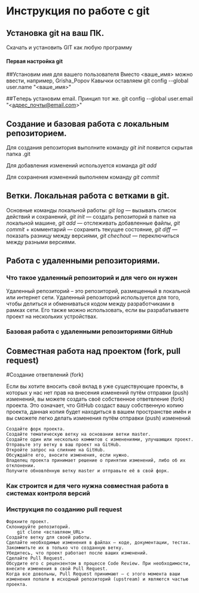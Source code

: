 # Инструкция по работе с git

## Установка git на ваш ПК.

Скачать и установить GIT как любую программу

#### Первая настройка git

##Установим имя для вашего пользователя
Вместо <ваше_имя> можно ввести, например, Grisha_Popov
Кавычки оставляем
git config --global user.name "<ваше_имя>"

##Tеперь установим email. Принцип тот же.
git config --global user.email "<адрес_почты@email.com>" 

## Создание и базовая работа с локальным репозиторием.

Для создания репозитория выполните команду
*git init* появится скрытая папка .git

Для добавления изменений используется команда
*git add*

Для сохранения изменений выполняем команду
*git commit*

## Ветки. Локальная работа с ветками в git.

Основные команды локальной работы:
*git log* — вызывать список действий и сохранений,
*git init* — создать репозиторий в папке на локальной машине,
*git add* — отслеживать добавленные файлы,
*git commit* + комментарий — сохранить текущее состояние,
*git diff* — показать разницу между версиями,
*git chechout* — переключиться между разными версиями.

## Работа с удаленными репозиториями.

### Что такое удаленный репозиторий и для чего он нужен
Удаленный репозиторий – это репозиторий, размещенный в локальной или интернет сети. Удаленный репозиторий используется для того, чтобы делиться и обмениваться кодом между разработчиками в рамках сети. Его также можно использовать, если вы разрабатываете проект на нескольких устройствах.

### Базовая работа с удаленными репозиториями GitHub

## Совместная работа над проектом (fork, pull request)
#Создание ответвлений (fork)

Если вы хотите вносить свой вклад в уже существующие проекты, в которых у нас нет прав на внесения изменений путём отправки (push) изменений, вы можете создать своё собственное ответвление (fork) проекта. Это означает, что GitHub создаст вашу собственную копию проекта, данная копия будет находиться в вашем пространстве имён и вы сможете легко делать изменения путём отправки (push) изменений

    Создайте форк проекта.
    Создайте тематическую ветку на основании ветки master.
    Создайте один или несколько коммитов с изменениями, улучшающих проект.
    Отправьте эту ветку в ваш проект на GitHub.
    Откройте запрос на слияние на GitHub.
    Обсуждайте его, вносите изменения, если нужно.
    Владелец проекта принимает решение о принятии изменений, либо об их отклонении.
    Получите обновлённую ветку master и отправьте её в свой форк.

### Как строится и для чего нужна совместная работа в системах контроля версий

### Инструкция по созданию pull request

    Форкните проект.
    Склонируйте репозиторий. 
        git clone <вставляем_URL>
    Создайте ветку для своей работы.
    Сделайте необходимые изменения в файлах — коде, документации, тестах. Закоммитьте их в только что созданную ветку.
    Убедитесь, что проект работает после ваших изменений.
    Сделайте Pull Request.
    Обсудите его с рецензентом в процессе Code Review. При необходимости, внесите изменения в свой Pull Request.
    Когда все довольны, Pull Request принимают — с этого момента ваши изменения попали в исходный репозиторий (upstream) и являются частью проекта.
